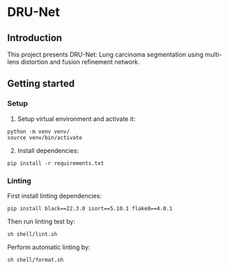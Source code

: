 # DRU-Net

## Introduction

This project presents DRU-Net: Lung carcinoma segmentation using multi-lens distortion and fusion refinement network.

## Getting started

### Setup

1. Setup virtual environment and activate it:

```
python -m venv venv/
source venv/bin/activate
```

2. Install dependencies:

```
pip install -r requirements.txt
```

### Linting

First install linting dependencies:

```
pip install black==22.3.0 isort==5.10.1 flake8==4.0.1
```

Then run linting test by:

```
sh shell/lint.sh
```

Perform automatic linting by:

```
sh shell/format.sh
```
